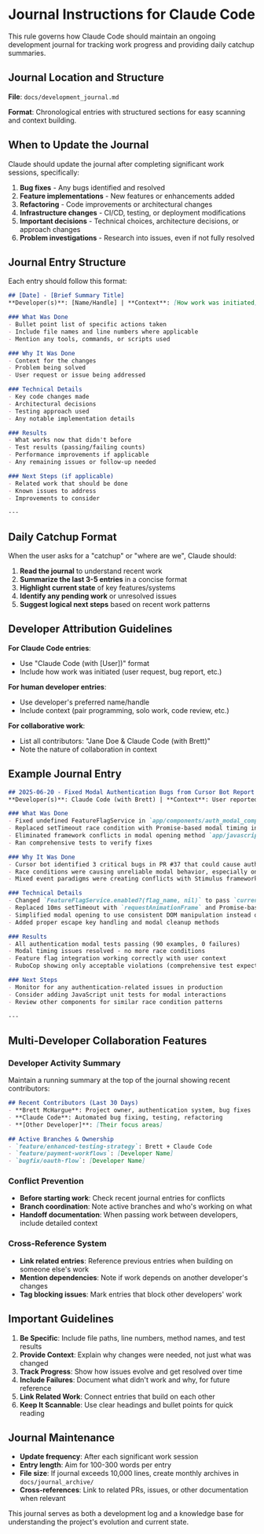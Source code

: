 # Journal Instructions for Claude Code

This rule governs how Claude Code should maintain an ongoing development journal for tracking work progress and providing daily catchup summaries.

## Journal Location and Structure

**File**: `docs/development_journal.md`

**Format**: Chronological entries with structured sections for easy scanning and context building.

## When to Update the Journal

Claude should update the journal after completing significant work sessions, specifically:

1. **Bug fixes** - Any bugs identified and resolved
2. **Feature implementations** - New features or enhancements added
3. **Refactoring** - Code improvements or architectural changes  
4. **Infrastructure changes** - CI/CD, testing, or deployment modifications
5. **Important decisions** - Technical choices, architecture decisions, or approach changes
6. **Problem investigations** - Research into issues, even if not fully resolved

## Journal Entry Structure

Each entry should follow this format:

```markdown
## [Date] - [Brief Summary Title]
**Developer(s)**: [Name/Handle] | **Context**: [How work was initiated]

### What Was Done
- Bullet point list of specific actions taken
- Include file names and line numbers where applicable
- Mention any tools, commands, or scripts used

### Why It Was Done  
- Context for the changes
- Problem being solved
- User request or issue being addressed

### Technical Details
- Key code changes made
- Architectural decisions
- Testing approach used
- Any notable implementation details

### Results
- What works now that didn't before
- Test results (passing/failing counts)
- Performance improvements if applicable
- Any remaining issues or follow-up needed

### Next Steps (if applicable)
- Related work that should be done
- Known issues to address
- Improvements to consider

---
```

## Daily Catchup Format

When the user asks for a "catchup" or "where are we", Claude should:

1. **Read the journal** to understand recent work
2. **Summarize the last 3-5 entries** in a concise format
3. **Highlight current state** of key features/systems
4. **Identify any pending work** or unresolved issues
5. **Suggest logical next steps** based on recent work patterns

## Developer Attribution Guidelines

**For Claude Code entries**:
- Use "Claude Code (with [User])" format 
- Include how work was initiated (user request, bug report, etc.)

**For human developer entries**:
- Use developer's preferred name/handle
- Include context (pair programming, solo work, code review, etc.)

**For collaborative work**:
- List all contributors: "Jane Doe & Claude Code (with Brett)"
- Note the nature of collaboration in context

## Example Journal Entry

```markdown
## 2025-06-20 - Fixed Modal Authentication Bugs from Cursor Bot Report
**Developer(s)**: Claude Code (with Brett) | **Context**: User reported Cursor bot identified bugs in PR #37

### What Was Done
- Fixed undefined FeatureFlagService in `app/components/auth_modal_component.rb:14`
- Replaced setTimeout race condition with Promise-based modal timing in `app/javascript/controllers/auth_controller.js:11-25`
- Eliminated framework conflicts in modal opening method `app/javascript/controllers/auth_controller.js:39-74`
- Ran comprehensive tests to verify fixes

### Why It Was Done
- Cursor bot identified 3 critical bugs in PR #37 that could cause authentication failures
- Race conditions were causing unreliable modal behavior, especially on slower systems
- Mixed event paradigms were creating conflicts with Stimulus framework

### Technical Details
- Changed `FeatureFlagService.enabled?(flag_name, nil)` to pass `current_user` for proper user context
- Replaced 10ms setTimeout with `requestAnimationFrame` and Promise-based approach for reliable timing
- Simplified modal opening to use consistent DOM manipulation instead of mixing custom events
- Added proper escape key handling and modal cleanup methods

### Results
- All authentication modal tests passing (90 examples, 0 failures)
- Modal timing issues resolved - no more race conditions
- Feature flag integration working correctly with user context
- RuboCop showing only acceptable violations (comprehensive test expectations)

### Next Steps
- Monitor for any authentication-related issues in production
- Consider adding JavaScript unit tests for modal interactions
- Review other components for similar race condition patterns

---
```

## Multi-Developer Collaboration Features

### Developer Activity Summary
Maintain a running summary at the top of the journal showing recent contributors:

```markdown
## Recent Contributors (Last 30 Days)
- **Brett McHargue**: Project owner, authentication system, bug fixes
- **Claude Code**: Automated bug fixing, testing, refactoring
- **[Other Developer]**: [Their focus areas]

## Active Branches & Ownership
- `feature/enhanced-testing-strategy`: Brett + Claude Code
- `feature/payment-workflows`: [Developer Name]
- `bugfix/oauth-flow`: [Developer Name]
```

### Conflict Prevention
- **Before starting work**: Check recent journal entries for conflicts
- **Branch coordination**: Note active branches and who's working on what
- **Handoff documentation**: When passing work between developers, include detailed context

### Cross-Reference System
- **Link related entries**: Reference previous entries when building on someone else's work
- **Mention dependencies**: Note if work depends on another developer's changes
- **Tag blocking issues**: Mark entries that block other developers' work

## Important Guidelines

1. **Be Specific**: Include file paths, line numbers, method names, and test results
2. **Provide Context**: Explain why changes were needed, not just what was changed
3. **Track Progress**: Show how issues evolve and get resolved over time
4. **Include Failures**: Document what didn't work and why, for future reference
5. **Link Related Work**: Connect entries that build on each other
6. **Keep It Scannable**: Use clear headings and bullet points for quick reading

## Journal Maintenance

- **Update frequency**: After each significant work session
- **Entry length**: Aim for 100-300 words per entry
- **File size**: If journal exceeds 10,000 lines, create monthly archives in `docs/journal_archive/`
- **Cross-references**: Link to related PRs, issues, or other documentation when relevant

This journal serves as both a development log and a knowledge base for understanding the project's evolution and current state.